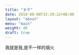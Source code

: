 ```yaml
---
title: "关于"
date: 2018-08-08T15:29:22+08:00
layout: "about"
menu: "main"
weight: 40
draft: true
---
```


我就是我,是不一样的烟火